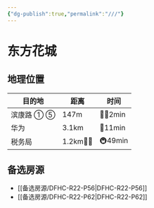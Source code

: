 ```yaml
---
{"dg-publish":true,"permalink":"///"}
---
```



# 东方花城

## 地理位置

| 目的地     | 距离       | 时间      |
| ---------- | ---------- | --------- |
| 滨康路 ① ⑤ | 147m       | 🚶‍♂️2min |
| 华为       | 3.1km      | 🛵11min   |
| 税务局     | 1.2km🚶‍♂️ | 🚇49min   |

## 备选房源

- [[备选房源/DFHC-R22-P56\|DFHC-R22-P56]]
- [[备选房源/DFHC-R22-P62\|DFHC-R22-P62]]



